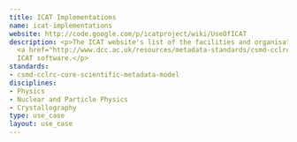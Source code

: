 ```yaml
---
title: ICAT Implementations
name: icat-implementations
website: http://code.google.com/p/icatproject/wiki/UseOfICAT
description: <p>The ICAT website's list of the facilities and organisations usingthe
  <a href="http://www.dcc.ac.uk/resources/metadata-standards/csmd-cclrc-core-scientific-metadata-model">CSMD</a>-based
  ICAT software.</p>
standards:
- csmd-cclrc-core-scientific-metadata-model
disciplines:
- Physics
- Nuclear and Particle Physics
- Crystallography
type: use_case
layout: use_case
---
```


